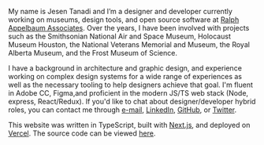 My name is Jesen Tanadi and I’m a designer and developer currently working on museums, design tools, and open source software at [Ralph Appelbaum Associates](http://www.raany.com/). Over the years, I have been involved with projects such as the Smithsonian National Air and Space Museum, Holocaust Museum Houston, the National Veterans Memorial and Museum, the Royal Alberta Museum, and the Frost Museum of Science.

I have a background in architecture and graphic design, and experience working on complex design systems for a wide range of experiences as well as the necessary tooling to help designers achieve that goal. I'm fluent in Adobe CC, Figma,and proficient in the modern JS/TS web stack (Node, express, React/Redux). If you'd like to chat about designer/developer hybrid roles, you can contact me through [e-mail](mailto:mail@jesentanadi.com), [LinkedIn](https://linkedin.com/in/jesentanadi), [GitHub](https://github.com/jtanadi), or [Twitter](https://twitter.com/jesentanadi).

This website was written in TypeScript, built with [Next.js](https://nextjs.org/), and deployed on [Vercel](https://vercel.com/home). The source code can be viewed [here](https://github.com/jtanadi/design2020).


